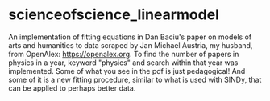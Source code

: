 # scienceofscience_linearmodel
An implementation of fitting equations in Dan Baciu's paper on models of arts and humanities to data scraped by Jan Michael Austria, my husband, from OpenAlex: https://openalex.org. To find the number of papers in physics in a year, keyword "physics" and search within that year was implemented. Some of what you see in the pdf is just pedagogical! And some of it is a new fitting procedure, similar to what is used with SINDy, that can be applied to perhaps better data.
